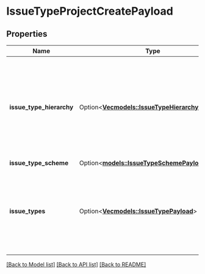 # IssueTypeProjectCreatePayload

## Properties

Name | Type | Description | Notes
------------ | ------------- | ------------- | -------------
**issue_type_hierarchy** | Option<[**Vec<models::IssueTypeHierarchyPayload>**](IssueTypeHierarchyPayload.md)> | Defines the issue type hierarhy to be created and used during this project creation. This will only add new levels if there isn't an existing level | [optional]
**issue_type_scheme** | Option<[**models::IssueTypeSchemePayload**](IssueTypeSchemePayload.md)> |  | [optional]
**issue_types** | Option<[**Vec<models::IssueTypePayload>**](IssueTypePayload.md)> | Only needed if you want to create issue types, you can otherwise use the ids of issue types in the scheme configuration | [optional]

[[Back to Model list]](../README.md#documentation-for-models) [[Back to API list]](../README.md#documentation-for-api-endpoints) [[Back to README]](../README.md)



